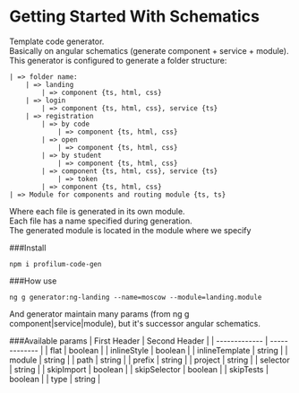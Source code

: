 # Getting Started With Schematics

Template code generator.        
Basically on angular schematics (generate component + service + module).        
This generator is configured to generate a folder structure:
```
| => folder name:
    | => landing
        | => component {ts, html, css}
    | => login
        | => component {ts, html, css}, service {ts}
    | => registration
        | => by code
            | => component {ts, html, css}
        | => open
            | => component {ts, html, css}
        | => by student
            | => component {ts, html, css}
        | => component {ts, html, css}, service {ts}
            | => token
        | => component {ts, html, css}
| => Module for components and routing module {ts, ts}
```

Where each file is generated in its own module.        
Each file has a name specified during generation.   
The generated module is located in the module where we specify

###Install
```
npm i profilum-code-gen
```

###How use
```
ng g generator:ng-landing --name=moscow --module=landing.module
```
And generator maintain many params (from ng g component|service|module), but it's successor angular schematics.


###Available params
| First Header  | Second Header |
| ------------- | ------------- |
| flat  | boolean  |
| inlineStyle  | boolean  |
| inlineTemplate  | string  |
| module | string  |
| path  | string  |
| prefix  | string  |
| project  | string  |
| selector  | string  |
| skipImport  | boolean  |
| skipSelector  | boolean  |
| skipTests  | boolean  |
| type  | string  |
